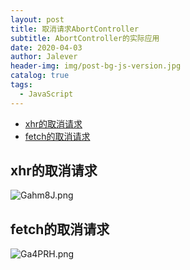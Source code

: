 ```yaml
---
layout: post
title: 取消请求AbortController
subtitle: AbortController的实际应用
date: 2020-04-03
author: Jalever
header-img: img/post-bg-js-version.jpg
catalog: true
tags:
  - JavaScript
---
```


- [xhr的取消请求](#xhr%e7%9a%84%e5%8f%96%e6%b6%88%e8%af%b7%e6%b1%82)
- [fetch的取消请求](#fetch%e7%9a%84%e5%8f%96%e6%b6%88%e8%af%b7%e6%b1%82)

## xhr的取消请求
![Gahm8J.png](https://s1.ax1x.com/2020/04/03/Gahm8J.png)

## fetch的取消请求
![Ga4PRH.png](https://s1.ax1x.com/2020/04/03/Ga4PRH.png)